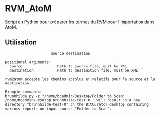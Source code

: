 # RVM_AtoM
 
Script en Python pour préparer les termes du RVM pour l'importation dans AtoM.

## Utilisation

```usage: rvm2atom.py [-h]
                     source destination

positional arguments:
  source                Path to source file, must be XML
  destination           Path to destination file, must be XML```

rvm2atom accepte les chemins absolus et relatifs pour la source et la destination.

Example commands:
brunnhilde.py -z "/home/bcadmin/Desktop/Folder to Scan" /home/bcadmin/Desktop brunnhilde-test-0 : will result in a new directory "brunnhilde-test-0" on the BitCurator desktop containing various reports on input source "Folder to Scan".